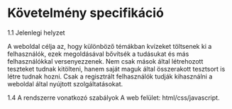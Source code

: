 # Követelmény specifikáció

1.1 Jelenlegi helyzet

A weboldal célja az, hogy különböző témákban kvízeket töltsenek ki a felhasználók, ezek megoldásával bővítsék a tudásukat és más felhasználókkal versenyezzenek. Nem csak
mások által létrehozott teszteket tudnak kitölteni, hanem saját maguk által összerakott tesztsort is létre tudnak hozni. Csak a regisztrált felhasználók tudják kihasználni a weboldal által nyújtott szolgáltatásokat.

1.4 A rendszerre vonatkozó szabályok
A web felület: html/css/javascript.
